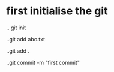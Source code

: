 # first initialise the git

.. git init

..git add abc.txt

..git add .

..git commit -m "first commit"